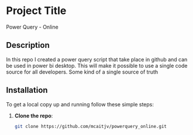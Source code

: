 

# Project Title
Power Query - Online

## Description
In this repo I created a power query script that take place in github and can be used in power bi desktop. This will make it possible to use a single code source for all developers. Some kind of a single source of truth

## Installation
To get a local copy up and running follow these simple steps:
1. **Clone the repo**:
   ```bash
   git clone https://github.com/mcaitjv/powerquery_online.git
